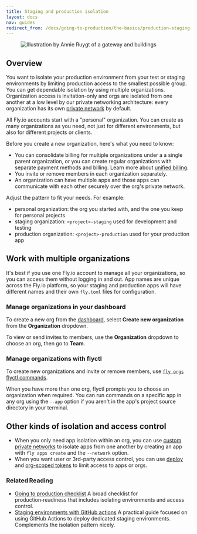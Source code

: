 ```yaml
---
title: Staging and production isolation
layout: docs
nav: guides
redirect_from: /docs/going-to-production/the-basics/production-staging-isolation/
---
```


<figure class="flex justify-center">
  <img src="/static/images/staging-prod-iso.png" alt="Illustration by Annie Ruygt of a gateway and buildings" class="w-full max-w-lg mx-auto">
</figure>

## Overview

You want to isolate your production environment from your test or staging environments by limiting production access to the smallest possible group. You can get dependable isolation by using multiple organizations. Organization access is invitation-only and orgs are isolated from one another at a low level by our private networking architecture: every organization has its own [private network](/docs/networking/private-networking/) by default.

All Fly.io accounts start with a "personal" organization. You can create as many organizations as you need, not just for different environments, but also for different projects or clients.

Before you create a new organization, here's what you need to know:

- You can consolidate billing for multiple organizations under a a single parent organization, or you can create regular organizations with separate payment methods and billing. Learn more about [unified billing](/docs/about/billing/#unified-billing).
- You invite or remove members in each organization separately.
- An organization can have multiple apps and those apps can communicate with each other securely over the org's private network.

Adjust the pattern to fit your needs. For example:

- personal organization: the org you started with, and the one you keep for personal projects
- staging organization: `<project>-staging` used for development and testing
- production organization: `<project>-production` used for your production app

## Work with multiple organizations

It's best if you use one Fly.io account to manage all your organizations, so you can access them without logging in and out. App names are unique across the Fly.io platform, so your staging and production apps will have different names and their own `fly.toml` files for configuration.

### Manage organizations in your dashboard

To create a new org from the [dashboard]((https://fly.io/dashboard/)), select **Create new organization** from the **Organization** dropdown.

To view or send invites to members, use the **Organization** dropdown to choose an org, then go to **Team**.

### Manage organizations with flyctl

To create new organizations and invite or remove members, use [`fly orgs` flyctl commands](/docs/flyctl/orgs/).

When you have more than one org, flyctl prompts you to choose an organization when required. You can run commands on a specific app in any org using the `--app` option if you aren't in the app's project source directory in your terminal.

## Other kinds of isolation and access control

- When you only need app isolation within an org, you can use [custom private networks](/docs/networking/custom-private-networks/) to isolate apps from one another by creating an app with `fly apps create` and the `--network` option.
- When you want user or 3rd-party access control, you can use [deploy](https://community.fly.io/t/deploy-tokens/11895) and [org-scoped tokens](https://community.fly.io/t/org-scoped-tokens/13194) to limit access to apps or orgs.

### Related Reading

- [Going to production checklist](/docs/apps/going-to-production/) A broad checklist for production‑readiness that includes isolating environments and access control.  
- [Staging environments with GitHub actions](/docs/django/advanced-guides/staging-environments-with-github-actions/) A practical guide focused on using GitHub Actions to deploy dedicated staging environments. Complements the isolation pattern nicely.